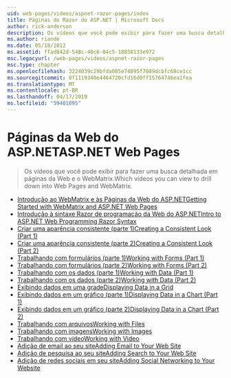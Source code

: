 ```yaml
---
uid: web-pages/videos/aspnet-razor-pages/index
title: Páginas do Razor do ASP.NET | Microsoft Docs
author: rick-anderson
description: Os vídeos que você pode exibir para fazer uma busca detalhada em páginas da Web e o WebMatrix.
ms.author: riande
ms.date: 05/18/2012
ms.assetid: ffad842d-548c-40c6-84c5-10858133e972
msc.legacyurl: /web-pages/videos/aspnet-razor-pages
msc.type: chapter
ms.openlocfilehash: 3224039c29bfda085e74095f7089dcbfc68ce1cc
ms.sourcegitcommit: 0f1119340e4464720cfd16d0ff15764746ea1fea
ms.translationtype: MT
ms.contentlocale: pt-BR
ms.lasthandoff: 04/17/2019
ms.locfileid: "59401095"
---
```

# <a name="aspnet-web-pages"></a><span data-ttu-id="310de-103">Páginas da Web do ASP.NET</span><span class="sxs-lookup"><span data-stu-id="310de-103">ASP.NET Web Pages</span></span>

> <span data-ttu-id="310de-104">Os vídeos que você pode exibir para fazer uma busca detalhada em páginas da Web e o WebMatrix.</span><span class="sxs-lookup"><span data-stu-id="310de-104">Which videos you can view to drill down into Web Pages and WebMatrix.</span></span>


- [<span data-ttu-id="310de-105">Introdução ao WebMatrix e às Páginas da Web do ASP.NET</span><span class="sxs-lookup"><span data-stu-id="310de-105">Getting Started with WebMatrix and ASP.NET Web Pages</span></span>](getting-started-with-webmatrix-and-aspnet-web-pages.md)
- [<span data-ttu-id="310de-106">Introdução à sintaxe Razor de programação da Web do ASP.NET</span><span class="sxs-lookup"><span data-stu-id="310de-106">Intro to ASP.NET Web Programming Razor Syntax</span></span>](introduction-to-aspnet-web-programming-using-the-razor-syntax.md)
- [<span data-ttu-id="310de-107">Criar uma aparência consistente (parte 1)</span><span class="sxs-lookup"><span data-stu-id="310de-107">Creating a Consistent Look (Part 1)</span></span>](creating-a-consistent-look-part-1.md)
- [<span data-ttu-id="310de-108">Criar uma aparência consistente (parte 2)</span><span class="sxs-lookup"><span data-stu-id="310de-108">Creating a Consistent Look (Part 2)</span></span>](creating-a-consistent-look-part-2.md)
- [<span data-ttu-id="310de-109">Trabalhando com formulários (parte 1)</span><span class="sxs-lookup"><span data-stu-id="310de-109">Working with Forms (Part 1)</span></span>](working-with-forms-part-1.md)
- [<span data-ttu-id="310de-110">Trabalhando com formulários (parte 2)</span><span class="sxs-lookup"><span data-stu-id="310de-110">Working with Forms (Part 2)</span></span>](working-with-forms-part-2.md)
- [<span data-ttu-id="310de-111">Trabalhando com os dados (parte 1)</span><span class="sxs-lookup"><span data-stu-id="310de-111">Working with Data (Part 1)</span></span>](working-with-data-part-1.md)
- [<span data-ttu-id="310de-112">Trabalhando com os dados (parte 2)</span><span class="sxs-lookup"><span data-stu-id="310de-112">Working with Data (Part 2)</span></span>](working-with-data-part-2.md)
- [<span data-ttu-id="310de-113">Exibindo dados em uma grade</span><span class="sxs-lookup"><span data-stu-id="310de-113">Displaying Data in a Grid</span></span>](displaying-data-in-a-grid.md)
- [<span data-ttu-id="310de-114">Exibindo dados em um gráfico (parte 1)</span><span class="sxs-lookup"><span data-stu-id="310de-114">Displaying Data in a Chart (Part 1)</span></span>](displaying-data-in-a-chart-part-1.md)
- [<span data-ttu-id="310de-115">Exibindo dados em um gráfico (parte 2)</span><span class="sxs-lookup"><span data-stu-id="310de-115">Displaying Data in a Chart (Part 2)</span></span>](displaying-data-in-a-chart-part-2.md)
- [<span data-ttu-id="310de-116">Trabalhando com arquivos</span><span class="sxs-lookup"><span data-stu-id="310de-116">Working with Files</span></span>](working-with-files.md)
- [<span data-ttu-id="310de-117">Trabalhando com imagens</span><span class="sxs-lookup"><span data-stu-id="310de-117">Working with Images</span></span>](working-with-images.md)
- [<span data-ttu-id="310de-118">Trabalhando com vídeo</span><span class="sxs-lookup"><span data-stu-id="310de-118">Working with Video</span></span>](working-with-video.md)
- [<span data-ttu-id="310de-119">Adição de email ao seu site</span><span class="sxs-lookup"><span data-stu-id="310de-119">Adding Email to Your Web Site</span></span>](adding-email-to-your-web-site.md)
- [<span data-ttu-id="310de-120">Adição de pesquisa ao seu site</span><span class="sxs-lookup"><span data-stu-id="310de-120">Adding Search to Your Web Site</span></span>](adding-search-to-your-web-site.md)
- [<span data-ttu-id="310de-121">Adição de redes sociais em seu site</span><span class="sxs-lookup"><span data-stu-id="310de-121">Adding Social Networking to Your Website</span></span>](adding-social-networking-to-your-website.md)

